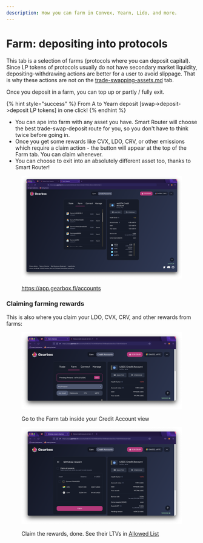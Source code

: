 ```yaml
---
description: How you can farm in Convex, Yearn, Lido, and more.
---
```


# Farm: depositing into protocols

This tab is a selection of farms (protocols where you can deposit capital). Since LP tokens of protocols usually do not have secondary market liquidity, depositing-withdrawing actions are better for a user to avoid slippage. That is why these actions are not on the [trade-swapping-assets.md](trade-swapping-assets.md "mention") tab.&#x20;

Once you deposit in a farm, you can top up or partly / fully exit.

{% hint style="success" %}
From A to Yearn deposit \[swap->deposit->deposit LP tokens] in one click!
{% endhint %}

* You can ape into farm with any asset you have. Smart Router will choose the best trade-swap-deposit route for you, so you don't have to think twice before going in.
* Once you get some rewards like CVX, LDO, CRV, or other emissions which require a claim action - the button will appear at the top of the Farm tab. You can claim whenever.
* You can choose to exit into an absolutely different asset too, thanks to Smart Router!

<figure><img src="../../.gitbook/assets/Screenshot 2022-10-27 at 22.21.19.png" alt=""><figcaption><p><a href="https://app.gearbox.fi/accounts">https://app.gearbox.fi/accounts </a></p></figcaption></figure>



### Claiming farming rewards

This is also where you claim your LDO, CVX, CRV, and other rewards from farms:

<figure><img src="../../.gitbook/assets/Screenshot 2022-11-09 at 15.58.58.png" alt=""><figcaption><p>Go to the Farm tab inside your Credit Account view</p></figcaption></figure>

<figure><img src="../../.gitbook/assets/Screenshot 2022-11-09 at 16.00.40.png" alt=""><figcaption><p>Claim the rewards, done. See their LTVs in <a href="../../overview/credit-account/allowedlist-policy/#allowed-assets-list">Allowed List</a></p></figcaption></figure>

